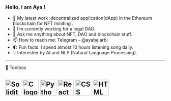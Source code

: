 ### Hello, I am Aya ! 

- 🔭 My latest work :decentralized application(dApp) in the Ethereum blockchain for NFT miniting . 
- 🌱 I’m currently working for a legal DAO.  
- 💬 Ask me anything about NFT, DAO and blockchain stuff. 
- 📫 How to reach me: Telegram - @ayabelarbi
- 🌓 Fun facts: I spend almost 10 hours listening song daily. 
- 💡 Interested by AI and NLP (Natural Language Processing). 
---

🧰 Toolbox

<img src="https://cdn.worldvectorlogo.com/logos/solidity.svg" alt="Solidity Logo" width="50" height="50"/> <img src="https://cdn.worldvectorlogo.com/logos/c-1.svg" alt="C logo" width="50" height="50"/> <img src="https://cdn.worldvectorlogo.com/logos/python-4.svg" alt="Python logo" width="50" height="50" />  <img src="https://cdn.worldvectorlogo.com/logos/react-2.svg" alt="React Logo" width="50" height="50" />  <img src="https://cdn.worldvectorlogo.com/logos/css-3.svg" alt="CSS Logo" width="50" height="50" />  <img src="https://cdn.worldvectorlogo.com/logos/html-1.svg" alt="HTML Logo" width="50" height="50" /> 
---
